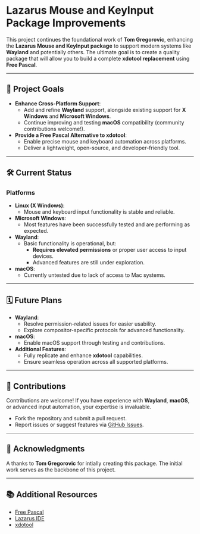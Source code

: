 # Lazarus Mouse and KeyInput Package Improvements

This project continues the foundational work of **Tom Gregorovic**, enhancing the **Lazarus Mouse and KeyInput package** to support modern systems like **Wayland** and potentially others. The ultimate goal is to create a quality package that will allow you to build a complete **xdotool replacement** using **Free Pascal**.

---

## 🎯 Project Goals
- **Enhance Cross-Platform Support**:
  - Add and refine **Wayland** support, alongside existing support for **X Windows** and **Microsoft Windows**.
  - Continue improving and testing **macOS** compatibility (community contributions welcome!).
- **Provide a Free Pascal Alternative to xdotool**:
  - Enable precise mouse and keyboard automation across platforms.
  - Deliver a lightweight, open-source, and developer-friendly tool.

---

## 🛠 Current Status
### Platforms
- **Linux (X Windows)**:
  - Mouse and keyboard input functionality is stable and reliable.
- **Microsoft Windows**:
  - Most features have been successfully tested and are performing as expected.
- **Wayland**:
  - Basic functionality is operational, but:
    - **Requires elevated permissions** or proper user access to input devices.
    - Advanced features are still under exploration.
- **macOS**:
  - Currently untested due to lack of access to Mac systems.

---

## 🗓 Future Plans
- **Wayland**:
  - Resolve permission-related issues for easier usability.
  - Explore compositor-specific protocols for advanced functionality.
- **macOS**:
  - Enable macOS support through testing and contributions.
- **Additional Features**:
  - Fully replicate and enhance **xdotool** capabilities.
  - Ensure seamless operation across all supported platforms.

---

## 🤝 Contributions
Contributions are welcome! If you have experience with **Wayland**, **macOS**, or advanced input automation, your expertise is invaluable.

- Fork the repository and submit a pull request.
- Report issues or suggest features via [GitHub Issues](https://github.com/your-repo/issues).

---

## 📜 Acknowledgments
A thanks to **Tom Gregorovic** for intially creating this package. The initial work serves as the backbone of this project.

---

## 📚 Additional Resources
- [Free Pascal](https://www.freepascal.org/)
- [Lazarus IDE](https://www.lazarus-ide.org/)
- [xdotool](https://github.com/jordansissel/xdotool)
